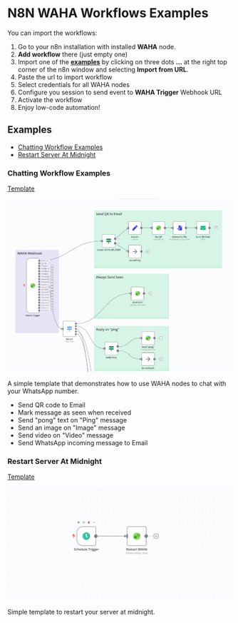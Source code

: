 # N8N WAHA Workflows Examples
You can import the workflows:
1. Go to your n8n installation with installed **WAHA** node.
2. **Add workflow** there (just empty one)
3. Import one of the [**examples**](#examples) by clicking on three dots **...** at the right top corner
	 of the n8n window and selecting **Import from URL**.
4. Paste the url to import workflow
5. Select credentials for all WAHA nodes
6. Configure you session to send event to **WAHA Trigger** Webhook URL
7. Activate the workflow
8. Enjoy low-code automation!

## Examples
- [Chatting Workflow Examples](#chatting-workflow-examples)
- [Restart Server At Midnight](#restart-server-at-midnight)

### Chatting Workflow Examples
[Template](https://raw.githubusercontent.com/devlikeapro/n8n-nodes-waha/master/n8n-workflows/WAHA___Workflow_Examples.json)

![](WAHA___Workflow_Examples.png)

A simple template that demonstrates how to use WAHA nodes to chat with your WhatsApp number.
- Send QR code to Email
- Mark message as seen when received
- Send "pong" text on "Ping" message
- Send an image on "Image" message
- Send video on "Video" message
- Send WhatsApp incoming message to Email

### Restart Server At Midnight
[Template](https://raw.githubusercontent.com/devlikeapro/n8n-nodes-waha/master/n8n-workflows/WAHA___Restart_Server_At_Midnight.json)

![](WAHA___Restart_Server_At_Midnight.png)

Simple template to restart your server at midnight.

